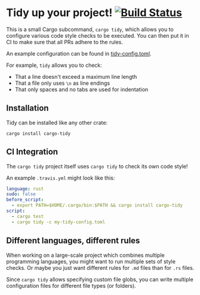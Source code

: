 # Tidy up your project! [![Build Status](https://travis-ci.org/jonas-schievink/cargo-tidy.svg?branch=master)](https://travis-ci.org/jonas-schievink/cargo-tidy)

This is a small Cargo subcommand, `cargo tidy`, which allows you to configure
various code style checks to be executed. You can then put it in CI to make sure
that all PRs adhere to the rules.

An example configuration can be found in [tidy-config.toml](./tidy-config.toml).

For example, `tidy` allows you to check:

* That a line doesn't exceed a maximum line length
* That a file only uses `\n` as line endings
* That only spaces and no tabs are used for indentation

## Installation

Tidy can be installed like any other crate:
```
cargo install cargo-tidy
```

## CI Integration

The `cargo tidy` project itself uses `cargo tidy` to check its own code style!

An example `.travis.yml` might look like this:

```yml
language: rust
sudo: false
before_script:
  - export PATH=$HOME/.cargo/bin:$PATH && cargo install cargo-tidy
script:
  - cargo test
  - cargo tidy -c my-tidy-config.toml
```

## Different languages, different rules

When working on a large-scale project which combines multiple programming
languages, you might want to run multiple sets of style checks. Or maybe you
just want different rules for `.md` files than for `.rs` files.

Since `cargo tidy` allows specifying custom file globs, you can write multiple
configuration files for different file types (or folders).
